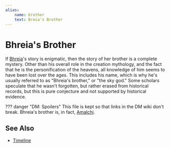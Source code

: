 ```yaml
---
alias:
    name: brother
    text: Breia's Brother
---
```

# Bhreia's Brother

If [Bhreia](bhreia.md)'s story is enigmatic, then the story of her brother is a complete mystery. Other than his overall role in the creation mythology, and the fact that he is the personification of the heavens, all knowledge of him seems to have been lost over the ages. This includes his name, which is why he's usually referred to as "Bhreia's brother," or "the sky god." Some scholars speculate that he wasn't forgotten, but rather erased from historical records, but this is pure conjecture and not supported by historical evidence.

??? danger "DM: Spoilers"
    This file is kept so that links in the DM wiki don't break. Bhreia's brother is, in fact, [Amalchi](amalchi.md).

## See Also

- [Timeline](../lore/timeline.md)
